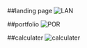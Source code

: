 ##landing page
![LAN](https://github.com/user-attachments/assets/771a1443-b891-4b02-8d38-f4911235c665)

##portfolio 
![POR](https://github.com/user-attachments/assets/e7859f49-7742-456d-a02d-98a9392f046b)

##calculater
![calculater](https://github.com/user-attachments/assets/adfacfc3-4e17-4287-b571-701429934d49)

